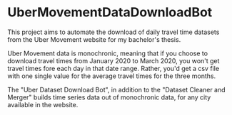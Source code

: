 # UberMovementDataDownloadBot

This project aims to automate the download of daily travel time datasets from the Uber Movement website for my bachelor's thesis.

Uber Movement data is monochronic, meaning that if you choose to download travel times from January 2020 to March 2020, you won't get travel times fore each day in that date range. Rather, you'd get a csv file with one single value for the average travel times for the three months.

The "Uber Dataset Download Bot", in addition to the "Dataset Cleaner and Merger" builds time series data out of monochronic data, for any city available in the website.
